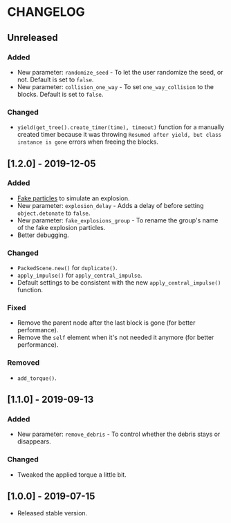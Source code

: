 # CHANGELOG

## Unreleased

### Added

* New parameter: `randomize_seed` - To let the user randomize the seed, or not. Default is set to `false`.
* New parameter: `collision_one_way` - To set `one_way_collision` to the blocks. Default is set to `false`.

### Changed

* `yield(get_tree().create_timer(time), timeout)` function for a manually created timer because it was throwing `Resumed after yield, but class instance is gone` errors when freeing the blocks.


## [1.2.0] - 2019-12-05

### Added

* [Fake particles](https://github.com/hiulit/Godot-3-2D-Fake-Explosion-Particles) to simulate an explosion.
* New parameter: `explosion_delay` - Adds a delay of before setting `object.detonate` to `false`.
* New parameter: `fake_explosions_group` - To rename the group's name of the fake explosion particles. 
* Better debugging.

### Changed

* `PackedScene.new()` for `duplicate()`.
* `apply_impulse()` for `apply_central_impulse`.
* Default settings to be consistent with the new `apply_central_impulse()` function.

### Fixed

* Remove the parent node after the last block is gone (for better performance).
* Remove the `self` element when it's not needed it anymore (for better performance).

### Removed

* `add_torque()`.

## [1.1.0] - 2019-09-13

### Added

* New parameter: `remove_debris` - To control whether the debris stays or disappears.

### Changed

* Tweaked the applied torque a little bit.

## [1.0.0] - 2019-07-15

* Released stable version.